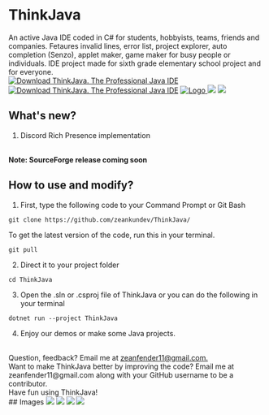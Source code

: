 # ThinkJava
An active Java IDE coded in C# for students, hobbyists, teams, friends and companies. Fetaures invalid lines, error list, project explorer, auto completion (Senzo), applet maker, game maker for busy people or individuals. IDE project made for sixth grade elementary school project and for everyone.
<br>
[![Download ThinkJava. The Professional Java IDE](https://img.shields.io/sourceforge/dm/thinkjava-ide.svg)](https://sourceforge.net/projects/thinkjava-ide/files/latest/download)
[![Download ThinkJava. The Professional Java IDE](https://img.shields.io/sourceforge/dt/thinkjava-ide.svg)](https://sourceforge.net/projects/thinkjava-ide/files/latest/download)
  <a href="https://discord.com/invite/YARVk4qP2H">
    <img alt="Logo" src="https://discordapp.com/api/guilds/808892733204332575/widget.png?style=shield">
  </a>
<img src="https://img.shields.io/badge/status-stable-green">
<img src="https://img.shields.io/badge/buildversion-148-red">

## What's new?
1. Discord Rich Presence implementation
</br>
<b>Note: SourceForge release coming soon</b>

## How to use and modify?
1. First, type the following code to your Command Prompt or Git Bash
```
git clone https://github.com/zeankundev/ThinkJava/
```
To get the latest version of the code, run this in your terminal.
```
git pull
```
2. Direct it to your project folder
```
cd ThinkJava
```
3. Open the .sln or .csproj file of ThinkJava or you can do the following in your terminal
```
dotnet run --project ThinkJava
```
4. Enjoy our demos or make some Java projects.
<br>
Question, feedback? Email me at <a href="mailto:zeanfender11@gmail.com">zeanfender11@gmail.com.</a>
<br>
Want to make ThinkJava better by improving the code? Email me at zeanfender11@gmail.com along with your GitHub username to be a contributor.
<br>
Have fun using ThinkJava!
<br>
## Images
<img src="https://a.fsdn.com/con/app/proj/thinkjava-ide/screenshots/s1.png/max/max/1">
<img src="https://a.fsdn.com/con/app/proj/thinkjava-ide/screenshots/s2.png/max/max/1">
<img src="https://a.fsdn.com/con/app/proj/thinkjava-ide/screenshots/s3.png/max/max/1">
<img src="https://a.fsdn.com/con/app/proj/thinkjava-ide/screenshots/s4.png/max/max/1">
